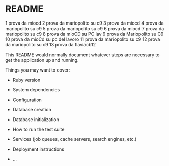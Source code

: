 
# README
1 prova da miocd
2 prova da mariopolito su c9
3 prova da miocd 
4 prova da mariopolito su c9
5 prova da mariopolito su c9
6 prova da miocd
7 prova da mariopolito su c9
8 prova da mioCD su PC lav
9 prova da Mariopolito su C9
10 prova da mioCd su pc del lavoro
11 prova da mariopolito su c9
12 prova da mariopolito su c9
13 prova da flaviacb12


This README would normally document whatever steps are necessary to get the
application up and running.

Things you may want to cover:

* Ruby version

* System dependencies

* Configuration

* Database creation

* Database initialization

* How to run the test suite

* Services (job queues, cache servers, search engines, etc.)

* Deployment instructions

* ...
